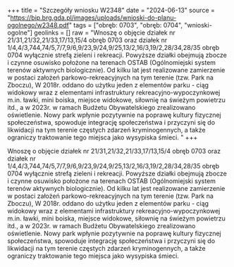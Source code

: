 +++
title = "Szczegóły wniosku W2348"
date = "2024-06-13"
source = "https://bip.brg.gda.pl/images/uploads/wnioski-do-planu-ogolnego/w2348.pdf"
tags = ["obręb: 0703", "obręb: 0704", "wnioski-ogolne"]
geolinks = []
raw = "Wnoszę o objęcie działek nr 21/31,21/32,21/33,17/13,15/4 obręb 0703 oraz działek nr 1/4,4/3,744,74/5,7/7,9/6,9/23,9/24,9/25,13/2,16/3,19/2,28/34,28/35 obręb 0704 wyłącznie strefą zieleni i rekreacji. Powyższe działki obejmują zbocze i czynne osuwisko położone na terenach OSTAB (Ogólnomiejski system terenów aktywnych biologicznie). Od kilku lat jest realizowane zamierzenie w postaci założeń parkowo-rekreacyjnych na tym terenie (tzw. Park na Zboczu), W 2018r. oddano do użytku jeden z elementów parku - ciąg widokowy wraz z elementami infrastruktury rekreacyjno-wypoczynkowej m.in. ławki, mini boiska, miejsce widokowe, siłownię na świeżym powietrzu itd., a w 2023r. w ramach Budżetu Obywatelskiego zrealizowano oświetlenie. Nowy park wpłynie pozytywnie na poprawę kultury fizycznej społeczeństwa, spowoduje integrację społeczeństwa i przyczyni się do likwidacji na tym terenie częstych zdarzeń kryminogennych, a także ograniczy traktowanie tego miejsca jako wysypiska śmieci. "
+++

Wnoszę o objęcie działek nr 21/31,21/32,21/33,17/13,15/4 obręb 0703 oraz działek
nr 1/4,4/3,744,74/5,7/7,9/6,9/23,9/24,9/25,13/2,16/3,19/2,28/34,28/35 obręb 0704 wyłącznie
strefą zieleni i rekreacji. Powyższe działki obejmują zbocze i czynne osuwisko położone na
terenach OSTAB (Ogólnomiejski system terenów aktywnych biologicznie). Od kilku lat jest
realizowane zamierzenie w postaci założeń parkowo-rekreacyjnych na tym terenie (tzw. Park na
Zboczu), W 2018r. oddano do użytku jeden z elementów parku - ciąg widokowy wraz z
elementami infrastruktury rekreacyjno-wypoczynkowej m.in. ławki, mini boiska, miejsce
widokowe, siłownię na świeżym powietrzu itd., a w 2023r. w ramach Budżetu Obywatelskiego
zrealizowano oświetlenie. Nowy park wpłynie pozytywnie na poprawę kultury fizycznej
społeczeństwa, spowoduje integrację społeczeństwa i przyczyni się do likwidacji na tym terenie
częstych zdarzeń kryminogennych, a także ograniczy traktowanie tego miejsca jako wysypiska
śmieci.



